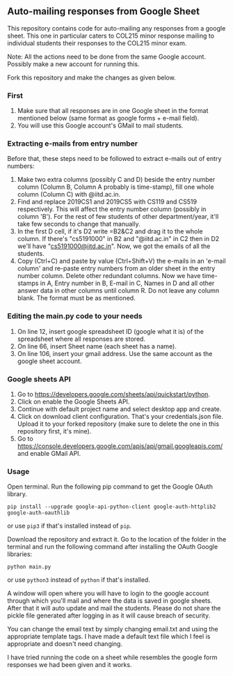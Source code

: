 ## Auto-mailing responses from Google Sheet


This repository contains code for auto-mailing any responses from a google sheet. This one in particular caters to COL215 minor response mailing to individual students their responses to the COL215 minor exam.

Note: All the actions need to be done from the same Google account. Possibly make a new account for running this. 

Fork this repository and make the changes as given below.

### First
1. Make sure that all responses are in one Google sheet in the format mentioned below (same format as google forms + e-mail field).
2. You will use this Google account's GMail to mail students. 

### Extracting e-mails from entry number 
Before that, these steps need to be followed to extract e-mails out of entry numbers:
  1. Make two extra columns (possibly C and D) beside the entry number column (Column B, Column A probably is time-stamp), fill one whole column (Column C) with @iitd.ac.in.  
  2. Find and replace 2019CS1 and 2019CS5 with CS119 and CS519 respectively. This will affect the entry number column (possibly in column 'B'). For the rest of few students of other department/year, it'll take few seconds to change that manually.
  3. In the first D cell, if it's D2 write =B2&C2 and drag it to the whole column. If there's "cs5191000" in B2 and "@iitd.ac.in" in C2 then in D2 we'll have "cs5191000@iitd.ac.in". Now, we got the emails of all the students. 
  4. Copy (Ctrl+C) and paste by value (Ctrl+Shift+V) the e-mails in an 'e-mail column' and re-paste entry numbers from an older sheet in the entry number column. Delete other redundant columns. Now we have time-stamps in A, Entry number in B, E-mail in C, Names in D and all other answer data in other columns until column R. Do not leave any column blank. The format must be as mentioned.
 
  
### Editing the main.py code to your needs

1. On line 12, insert google spreadsheet ID (google what it is) of the spreadsheet where all responses are stored.  
2. On line 66, insert Sheet name (each sheet has a name).
3. On line 106, insert your gmail address. Use the same account as the google sheet account.

### Google sheets API
1. Go to https://developers.google.com/sheets/api/quickstart/python.
2. Click on enable the Google Sheets API.
3. Continue with default project name and select desktop app and create.
4. Click on download client configuration. That's your credentials.json file. Upload it to your forked repository (make sure to delete the one in this repository first, it's mine). 
5. Go to https://console.developers.google.com/apis/api/gmail.googleapis.com/ and enable GMail API. 

### Usage

Open terminal.
Run the following pip command to get the Google OAuth library.
```
pip install --upgrade google-api-python-client google-auth-httplib2 google-auth-oauthlib
```
or use `pip3` if that's installed instead of `pip`. 

Download the repository and extract it. Go to the location of the folder in the terminal and run the following command after installing the OAuth Google libraries:
```
python main.py
```
or use `python3` instead of `python` if that's installed. 

A window will open where you will have to login to the google account through which you'll mail and where the data is saved in google sheets. After that it will auto update and mail the students. Please do not share the pickle file generated after logging in as it will cause breach of security.

You can change the email text by simply changing email.txt and using the appropriate template tags. I have made a default text file which I feel is appropriate and doesn't need changing. 

I have tried running the code on a sheet while resembles the google form responses we had been given and it works. 
